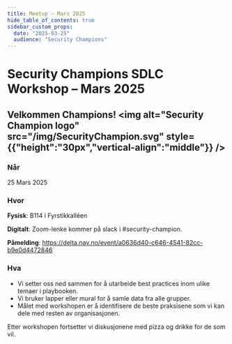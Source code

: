 ```yaml
---
title: Meetup – Mars 2025
hide_table_of_contents: true
sidebar_custom_props:
  date: "2025-03-25"
  audience: "Security Champions"
---
```


# Security Champions SDLC Workshop – Mars 2025

## Velkommen Champions! <img alt="Security Champion logo" src="/img/SecurityChampion.svg" style={{"height":"30px","vertical-align":"middle"}} />

### Når

25 Mars 2025

### Hvor

**Fysisk**: B114 i Fyrstikkalléen

**Digitalt**: Zoom-lenke kommer på slack i #security-champion.

**Påmelding**: https://delta.nav.no/event/a0636d40-c646-4541-82cc-b9e0d4472846

### Hva

- Vi setter oss ned sammen for å utarbeide best practices inom ulike temaer i playbooken.
- Vi bruker lapper eller mural for å samle data fra alle grupper.
- Målet med workshopen er å identifisere de beste praksisene som vi kan dele med resten av organisasjonen.

Etter workshopen fortsetter vi diskusjonene med pizza og drikke for de som vil.
